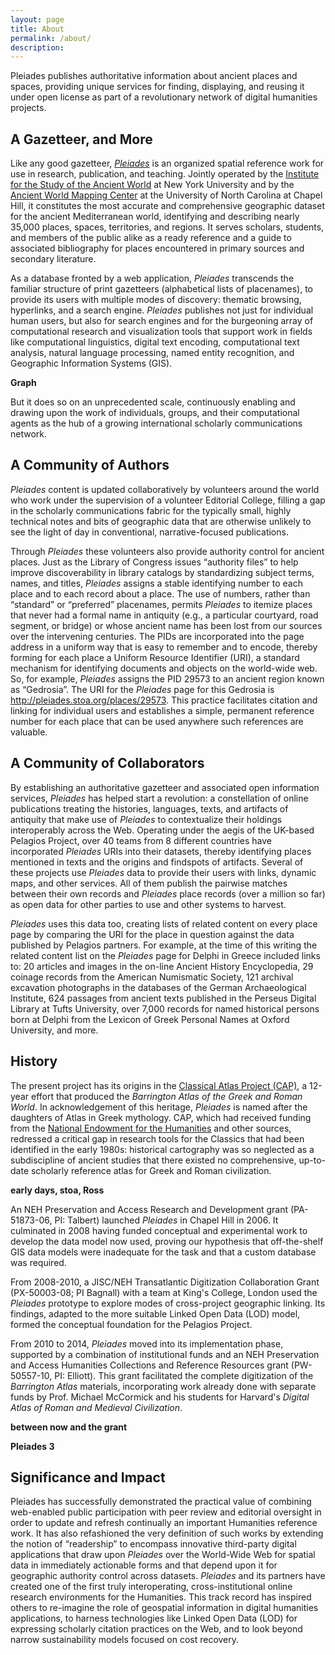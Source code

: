 ```yaml
---
layout: page
title: About
permalink: /about/
description: 
---
```


Pleiades publishes authoritative information about ancient places and spaces, providing unique services for finding, displaying, and reusing it under open license as part of a revolutionary network of digital humanities projects.

## A Gazetteer, and More

Like any good gazetteer, [_Pleiades_](http://pleiades.stoa.org) is an organized spatial reference work for use in research, publication, and teaching. Jointly operated by the [Institute for the Study of the Ancient World](http://isaw.nyu.edu) at New York University and by the [Ancient World Mapping Center](http://awmc.unc.edu) at the University of North Carolina at Chapel Hill, it constitutes the most accurate and comprehensive geographic dataset for the ancient Mediterranean world, identifying and describing nearly 35,000 places, spaces, territories, and regions.  It serves scholars, students, and members of the public alike as a ready reference and a guide to associated bibliography for places encountered in primary sources and secondary literature. 

As a database fronted by a web application, _Pleiades_ transcends the familiar structure of print gazetteers (alphabetical lists of placenames), to provide its users with multiple modes of discovery: thematic browsing, hyperlinks, and a search engine. _Pleiades_ publishes not just for individual human users, but also for search engines and for the burgeoning array of computational research and visualization tools that support work in fields like computational linguistics, digital text encoding, computational text analysis, natural language processing, named entity recognition, and Geographic Information Systems (GIS).

**Graph**

But it does so on an unprecedented scale, continuously enabling and drawing upon the work of individuals, groups, and their computational agents as the hub of a growing international scholarly communications network.

## A Community of Authors

_Pleiades_ content is updated collaboratively by volunteers around the world who work under the supervision of a volunteer Editorial College, filling a gap in the scholarly communications fabric for the typically small, highly technical notes and bits of geographic data that are otherwise unlikely to see the light of day in conventional, narrative-focused publications.  

Through _Pleiades_ these volunteers also provide authority control for ancient places. Just as the Library of Congress issues “authority files” to help improve discoverability in library catalogs by standardizing subject terms, names, and titles, _Pleiades_ assigns a stable identifying number to each place and to each record about a place. The use of numbers, rather than “standard” or “preferred” placenames, permits _Pleiades_ to itemize places that never had a formal name in antiquity (e.g., a particular courtyard, road segment, or bridge) or whose ancient name has been lost from our sources over the intervening centuries. The PIDs are incorporated into the page address in a uniform way that is easy to remember and to encode, thereby forming for each place a Uniform Resource Identifier (URI), a standard mechanism for identifying documents and objects on the world-wide web.  So, for example, _Pleiades_ assigns the PID 29573 to an ancient region known as “Gedrosia”. The URI for the _Pleiades_ page for this Gedrosia is http://pleiades.stoa.org/places/29573. This practice facilitates citation and linking for individual users and establishes a simple, permanent reference number for each place that can be used anywhere such references are valuable. 

## A Community of Collaborators

By establishing an authoritative gazetteer and associated open information services, _Pleiades_ has helped start a revolution: a constellation of online publications treating the histories, languages, texts, and artifacts of antiquity that make use of _Pleiades_ to contextualize their holdings interoperably across the Web. Operating under the aegis of the UK-based Pelagios Project, over 40 teams from 8 different countries have incorporated _Pleiades_ URIs into their datasets, thereby identifying places mentioned in texts and the origins and findspots of artifacts.  Several of these projects use _Pleiades_ data to provide their users with links, dynamic maps, and other services. All of them publish the pairwise matches between their own records and _Pleiades_ place records (over a million so far) as open data for other parties to use and other systems to harvest. 

_Pleiades_ uses this data too, creating lists of related content on every place page by comparing the URI for the place in question against the data published by Pelagios partners. For example, at the time of this writing the related content list on the _Pleiades_ page for Delphi in Greece included links to: 20 articles and images in the on-line Ancient History Encyclopedia, 29 coinage records from the American Numismatic Society, 121 archival excavation photographs in the databases of the German Archaeological Institute, 624 passages from ancient texts published in the Perseus Digital Library at Tufts University, over 7,000 records for named historical persons born at Delphi from the Lexicon of Greek Personal Names at Oxford University, and more.  

## History

The present project has its origins in the [Classical Atlas Project (CAP)](http://www.unc.edu/depts/cl-atlas), a 12-year effort that produced the _Barrington Atlas of the Greek and Roman World_. In acknowledgement of this heritage, _Pleiades_ is named after the daughters of Atlas in Greek mythology.  CAP, which had received funding from the [National Endowment for the Humanities](http://www.neh.gov/) and other sources, redressed a critical gap in research tools for the Classics that had been identified in the early 1980s: historical cartography was so neglected as a subdiscipline of ancient studies that there existed no comprehensive, up-to-date scholarly reference atlas for Greek and Roman civilization.  

**early days, stoa, Ross**

An NEH Preservation and Access Research and Development grant (PA-51873-06, PI: Talbert) launched _Pleiades_ in Chapel Hill in 2006.  It culminated in 2008 having funded conceptual and experimental work to develop the data model now used, proving our hypothesis that off-the-shelf GIS data models were inadequate for the task and that a custom database was required.  

From 2008-2010, a JISC/NEH Transatlantic Digitization Collaboration Grant (PX-50003-08; PI Bagnall) with a team at King's College, London used the _Pleiades_ prototype to explore modes of cross-project geographic linking. Its findings, adapted to the more suitable Linked Open Data (LOD) model, formed the conceptual foundation for the Pelagios Project. 

From 2010 to 2014, _Pleiades_ moved into its implementation phase, supported by a combination of institutional funds and an NEH Preservation and Access Humanities Collections and Reference Resources grant (PW-50557-10, PI: Elliott). This grant facilitated the complete digitization of the _Barrington Atlas_ materials, incorporating work already done with separate funds by Prof. Michael McCormick and his students for Harvard's _Digital Atlas of Roman and Medieval Civilization_. 

**between now and the grant**

**Pleiades 3**

## Significance and Impact

Pleiades has successfully demonstrated the practical value of combining web-enabled public participation with peer review and editorial oversight in order to update and refresh continually an important Humanities reference work. It has also refashioned the very definition of such works by extending the notion of “readership” to encompass innovative third-party digital applications that draw upon _Pleiades_ over the World-Wide Web for spatial data in immediately actionable forms and that depend upon it for geographic authority control across datasets. _Pleiades_ and its partners have created one of the first truly interoperating, cross-institutional online research environments for the Humanities. This track record has inspired others to re-imagine the role of geospatial information in digital humanities applications, to harness technologies like Linked Open Data (LOD) for expressing scholarly citation practices on the Web, and to look beyond narrow sustainability models focused on cost recovery.  



